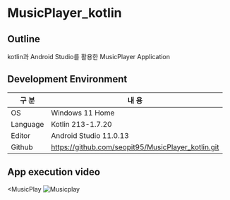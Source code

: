 # MusicPlayer_kotlin

## Outline

kotlin과 Android Studio를 활용한 MusicPlayer Application

## Development Environment 

| 구 분 | 내 용 |
| --- | --- |
| OS | Windows 11 Home |
| Language | Kotlin 213-1.7.20 |
| Editor | Android Studio 11.0.13 |
| Github | https://github.com/seopit95/MusicPlayer_kotlin.git |

## App execution video

<MusicPlay
![Musicplay](https://user-images.githubusercontent.com/115531849/203330648-2c89dd69-efe1-4831-9ca9-8a1ad19187fd.gif)
